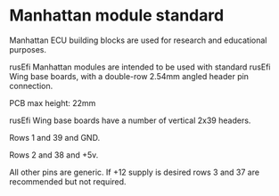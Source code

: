 
# Manhattan module standard

Manhattan ECU building blocks are used for research and educational purposes.

rusEfi Manhattan modules are intended to be used with standard rusEfi Wing base boards, with a double-row 2.54mm angled
header pin connection.


PCB max height: 22mm


rusEfi Wing base boards have a number of vertical 2x39 headers. 

Rows 1 and 39 and GND.

Rows 2 and 38 and +5v.

All other pins are generic. If +12 supply is desired rows 3 and 37 are recommended but not required.

